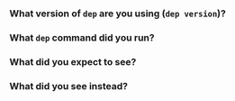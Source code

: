 <!--

Thanks for filing an issue! If this is a question or feature request, just delete
everything here and write out the request, providing as much context as you can.

-->

### What version of `dep` are you using (`dep version`)?
<!--
  If you installed `dep` via `go get`, report the version instead with
  `cd $GOPATH/src/github.com/integration-system/dep && git describe --tags`
-->

### What `dep` command did you run?

<!--

Paste the output of the commands you ran in here, making sure to pass -v for maximum context.

-->

### What did you expect to see?

### What did you see instead?
